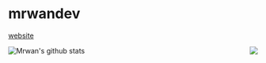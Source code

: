 # mrwandev

<a href="https://mrwandev69.github.io/">website</a>

<a href="https://github.com/mrwandev69">
  <img align="left" src="https://github-readme-stats.vercel.app/api/top-langs/?username=mrwandev69&langs_count=1&theme=tokyonight" alt="Mrwan's github stats"/>
</a>
<a href="https://github.com/mrwandev69">
  <img align="right" src="https://github-readme-stats.vercel.app/api?username=mrwandev69&show_icons=true&theme=tokyonight"/>
</a>
